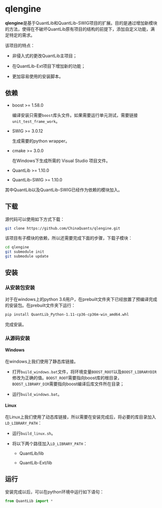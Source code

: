 # qlengine

**qlengine**是基于QuantLib和QuantLib-SWIG项目的扩展。目的是通过增加新模块的方法，使得在不破坏QuantLib原有项目的结构的前提下，添加自定义功能，满足特定的需求。

该项目的特点：

* 非侵入式的更改QuantLib主项目；

* 在QuantLib-Ext项目下增加新的功能；

* 更加容易使用的安装脚本。


## 依赖

* boost >= 1.58.0 
 
    编译安装只需要``boost``库头文件。如果需要运行单元测试，需要链接``unit_test_frame_work``。

* SWIG >= 3.0.12

    生成需要的python wrapper。

* cmake >= 3.0.0

    在Windows下生成所需的 Visual Studio 项目文件。

* QuantLib >= 1.10.0

* QuantLib-SWIG >= 1.10.0

其中QuantLib以及QuantLib-SWIG已经作为依赖的模块加入。

## 下载

源代码可以使用如下方式下载：

```bash
git clone https://github.com/ChinaQuants/qlengine.git
```

该项目有子模块的依赖，所以还需要完成下面的步骤，下载子模块：

```bash
cd qlengine
git submodule init
git submodule update
```

## 安装

### 从安装包安装

对于在windows上的python 3.6用户，在prebuilt文件夹下已经放置了预编译完成的安装包。在prebuilt文件夹下运行：

```bash
pip install QuantLib_Python-1.11-cp36-cp36m-win_amd64.whl
```

完成安装。

### 从源码安装

#### Windows

在windows上我们使用了静态库链接。

* 打开``build_windows.bat``文件，将环境变量``BOOST_ROOT``以及``BOOST_LIBRARYDIR``修改为正确的值。``BOOST_ROOT``需要指向boost库的根目录，``BOOST_LIBRARY_DIR``需要指向boost编译后库文件所在目录；

* 运行``build_windows.bat``。

#### Linux

在Linux上我们使用了动态库链接，所以需要在安装完成后，将必要的库目录加入``LD_LIBRARY_PATH``：

* 运行``build_linux.sh``。

* 将以下两个路径加入``LD_LIBRARY_PATH``：

    * QuantLib/lib

    * QuantLib-Ext/lib

## 运行

安装完成以后，可以在python环境中运行如下语句：

```python
from QuantLib import *
```
